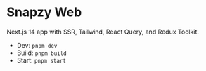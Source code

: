 # Snapzy Web

Next.js 14 app with SSR, Tailwind, React Query, and Redux Toolkit.

- Dev: `pnpm dev`
- Build: `pnpm build`
- Start: `pnpm start`